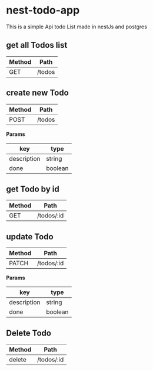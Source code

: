 # nest-todo-app

This is a simple Api todo List made in nestJs and postgres

## get all Todos list

| Method | Path   |
| ------ | ------ |
| GET    | /todos |

## create new Todo

| Method | Path   |
| ------ | ------ |
| POST   | /todos |

**Params**

| key         | type    |
| ----------- | ------- |
| description | string  |
| done        | boolean |

## get Todo by id

| Method | Path       |
| ------ | ---------- |
| GET    | /todos/:id |

## update Todo

| Method | Path       |
| ------ | ---------- |
| PATCH  | /todos/:id |

**Params**

| key         | type    |
| ----------- | ------- |
| description | string  |
| done        | boolean |

## Delete Todo

| Method | Path       |
| ------ | ---------- |
| delete | /todos/:id |
